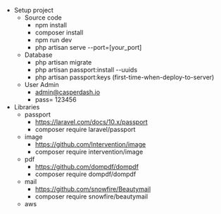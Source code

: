 + Setup project
  + Source code
    + npm install
    + composer install
    + npm run dev
    + php artisan serve --port=[your_port]
  + Database
    + php artisan migrate
    + php artisan passport:install --uuids
    + php artisan passport:keys (first-time-when-deploy-to-server)
  + User Admin
    + admin@casperdash.io
    + pass= 123456
+ Libraries
  + passport
    + https://laravel.com/docs/10.x/passport
    + composer require laravel/passport
  + image
    + https://github.com/Intervention/image
    + composer require intervention/image
  + pdf
    + https://github.com/dompdf/dompdf
    + composer require dompdf/dompdf
  + mail
    + https://github.com/snowfire/Beautymail
    + composer require snowfire/beautymail
  + aws
